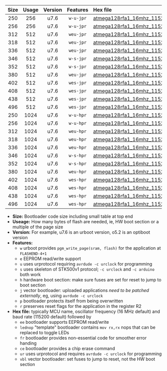 |Size|Usage|Version|Features|Hex file|
|:-:|:-:|:-:|:-:|:--|
|250|256|u7.6|`w-u-jpr`|[atmega128rfa1_16mhz_115200bps_ur_vbl.hex](https://raw.githubusercontent.com/stefanrueger/urboot/main//atmega128rfa1_16mhz_115200bps_ur_vbl.hex)|
|256|256|u7.6|`w-u-jpr`|[atmega128rfa1_16mhz_115200bps_lednop_ur_vbl.hex](https://raw.githubusercontent.com/stefanrueger/urboot/main//atmega128rfa1_16mhz_115200bps_lednop_ur_vbl.hex)|
|312|512|u7.6|`weu-jpr`|[atmega128rfa1_16mhz_115200bps_ee_ur_vbl.hex](https://raw.githubusercontent.com/stefanrueger/urboot/main//atmega128rfa1_16mhz_115200bps_ee_ur_vbl.hex)|
|318|512|u7.6|`weu-jpr`|[atmega128rfa1_16mhz_115200bps_ee_lednop_ur_vbl.hex](https://raw.githubusercontent.com/stefanrueger/urboot/main//atmega128rfa1_16mhz_115200bps_ee_lednop_ur_vbl.hex)|
|336|512|u7.6|`weu-jpr`|[atmega128rfa1_16mhz_115200bps_ee_lednop_fr_ur_vbl.hex](https://raw.githubusercontent.com/stefanrueger/urboot/main//atmega128rfa1_16mhz_115200bps_ee_lednop_fr_ur_vbl.hex)|
|346|512|u7.6|`w-s-jpr`|[atmega128rfa1_16mhz_115200bps_vbl.hex](https://raw.githubusercontent.com/stefanrueger/urboot/main//atmega128rfa1_16mhz_115200bps_vbl.hex)|
|352|512|u7.6|`w-s-jpr`|[atmega128rfa1_16mhz_115200bps_lednop_vbl.hex](https://raw.githubusercontent.com/stefanrueger/urboot/main//atmega128rfa1_16mhz_115200bps_lednop_vbl.hex)|
|380|512|u7.6|`weu-jpr`|[atmega128rfa1_16mhz_115200bps_ee_lednop_fr_ce_ur_vbl.hex](https://raw.githubusercontent.com/stefanrueger/urboot/main//atmega128rfa1_16mhz_115200bps_ee_lednop_fr_ce_ur_vbl.hex)|
|402|512|u7.6|`wes-jpr`|[atmega128rfa1_16mhz_115200bps_ee_vbl.hex](https://raw.githubusercontent.com/stefanrueger/urboot/main//atmega128rfa1_16mhz_115200bps_ee_vbl.hex)|
|408|512|u7.6|`wes-jpr`|[atmega128rfa1_16mhz_115200bps_ee_lednop_vbl.hex](https://raw.githubusercontent.com/stefanrueger/urboot/main//atmega128rfa1_16mhz_115200bps_ee_lednop_vbl.hex)|
|438|512|u7.6|`wes-jpr`|[atmega128rfa1_16mhz_115200bps_ee_lednop_fr_vbl.hex](https://raw.githubusercontent.com/stefanrueger/urboot/main//atmega128rfa1_16mhz_115200bps_ee_lednop_fr_vbl.hex)|
|496|512|u7.6|`wes-jpr`|[atmega128rfa1_16mhz_115200bps_ee_lednop_fr_ce_vbl.hex](https://raw.githubusercontent.com/stefanrueger/urboot/main//atmega128rfa1_16mhz_115200bps_ee_lednop_fr_ce_vbl.hex)|
|250|1024|u7.6|`w-u-hpr`|[atmega128rfa1_16mhz_115200bps_ur.hex](https://raw.githubusercontent.com/stefanrueger/urboot/main//atmega128rfa1_16mhz_115200bps_ur.hex)|
|256|1024|u7.6|`w-u-hpr`|[atmega128rfa1_16mhz_115200bps_lednop_ur.hex](https://raw.githubusercontent.com/stefanrueger/urboot/main//atmega128rfa1_16mhz_115200bps_lednop_ur.hex)|
|312|1024|u7.6|`weu-hpr`|[atmega128rfa1_16mhz_115200bps_ee_ur.hex](https://raw.githubusercontent.com/stefanrueger/urboot/main//atmega128rfa1_16mhz_115200bps_ee_ur.hex)|
|318|1024|u7.6|`weu-hpr`|[atmega128rfa1_16mhz_115200bps_ee_lednop_ur.hex](https://raw.githubusercontent.com/stefanrueger/urboot/main//atmega128rfa1_16mhz_115200bps_ee_lednop_ur.hex)|
|336|1024|u7.6|`weu-hpr`|[atmega128rfa1_16mhz_115200bps_ee_lednop_fr_ur.hex](https://raw.githubusercontent.com/stefanrueger/urboot/main//atmega128rfa1_16mhz_115200bps_ee_lednop_fr_ur.hex)|
|346|1024|u7.6|`w-s-hpr`|[atmega128rfa1_16mhz_115200bps.hex](https://raw.githubusercontent.com/stefanrueger/urboot/main//atmega128rfa1_16mhz_115200bps.hex)|
|352|1024|u7.6|`w-s-hpr`|[atmega128rfa1_16mhz_115200bps_lednop.hex](https://raw.githubusercontent.com/stefanrueger/urboot/main//atmega128rfa1_16mhz_115200bps_lednop.hex)|
|380|1024|u7.6|`weu-hpr`|[atmega128rfa1_16mhz_115200bps_ee_lednop_fr_ce_ur.hex](https://raw.githubusercontent.com/stefanrueger/urboot/main//atmega128rfa1_16mhz_115200bps_ee_lednop_fr_ce_ur.hex)|
|402|1024|u7.6|`wes-hpr`|[atmega128rfa1_16mhz_115200bps_ee.hex](https://raw.githubusercontent.com/stefanrueger/urboot/main//atmega128rfa1_16mhz_115200bps_ee.hex)|
|408|1024|u7.6|`wes-hpr`|[atmega128rfa1_16mhz_115200bps_ee_lednop.hex](https://raw.githubusercontent.com/stefanrueger/urboot/main//atmega128rfa1_16mhz_115200bps_ee_lednop.hex)|
|438|1024|u7.6|`wes-hpr`|[atmega128rfa1_16mhz_115200bps_ee_lednop_fr.hex](https://raw.githubusercontent.com/stefanrueger/urboot/main//atmega128rfa1_16mhz_115200bps_ee_lednop_fr.hex)|
|496|1024|u7.6|`wes-hpr`|[atmega128rfa1_16mhz_115200bps_ee_lednop_fr_ce.hex](https://raw.githubusercontent.com/stefanrueger/urboot/main//atmega128rfa1_16mhz_115200bps_ee_lednop_fr_ce.hex)|

- **Size:** Bootloader code size including small table at top end
- **Useage:** How many bytes of flash are needed, ie, HW boot section or a multiple of the page size
- **Version:** For example, u7.6 is an urboot version, o5.2 is an optiboot version
- **Features:**
  + `w` urboot provides `pgm_write_page(sram, flash)` for the application at `FLASHEND-4+1`
  + `e` EEPROM read/write support
  + `u` uses urprotocol requiring `avrdude -c urclock` for programming
  + `s` uses skeleton of STK500v1 protocol; `-c urclock` and `-c arduino` both work
  + `h` hardware boot section: make sure fuses are set for reset to jump to boot section
  + `j` vector bootloader: uploaded applications *need to be patched externally*, eg, using `avrdude -c urclock`
  + `p` bootloader protects itself from being overwritten
  + `r` preserves reset flags for the application in the register R2
- **Hex file:** typically MCU name, oscillator frequency (16 MHz default) and baud rate (115200 default) followed by
  + `ee` bootloader supports EEPROM read/write
  + `lednop` "template" bootloader contains `mov rx,rx` nops that can be replaced to toggle LEDs
  + `fr` bootloader provides non-essential code for smoother error handing
  + `ce` bootloader provides a chip erase command
  + `ur` uses urprotocol and requires `avrdude -c urclock` for programming
  + `vbl` vector bootloader: set fuses to jump to reset, not the HW boot section

